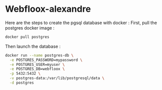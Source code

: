 # Webfloox-alexandre
Here are the steps to create the pgsql database with docker :
First, pull the postgres docker image :
```bash
docker pull postgres
```
Then launch the database :
```bash
docker run --name postgres-db \
  -e POSTGRES_PASSWORD=mypassword \
  -e POSTGRES_USER=myuser \
  -e POSTGRES_DB=webfloox \
  -p 5432:5432 \
  -v postgres-data:/var/lib/postgresql/data \
  -d postgres
```
